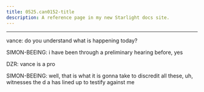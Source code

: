 ```yaml
---
title: 0525.can0152-title
description: A reference page in my new Starlight docs site.
---
```

----- 
vance: do you understand what is happening today? 
 
SIMON-BEEING: i have been through a preliminary hearing before, yes
 
DZR: vance is a pro
 
SIMON-BEEING: well, that is what it is gonna take to discredit all these, uh, witnesses 
the d
a
 has lined up to testify against me
 
